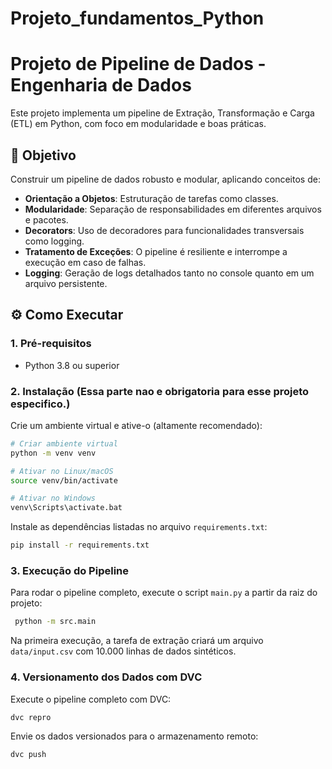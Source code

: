 # Projeto_fundamentos_Python

# Projeto de Pipeline de Dados - Engenharia de Dados

Este projeto implementa um pipeline de Extração, Transformação e Carga (ETL) em Python, com foco em modularidade e boas práticas.

## 🎯 Objetivo

Construir um pipeline de dados robusto e modular, aplicando conceitos de:

- **Orientação a Objetos**: Estruturação de tarefas como classes.
- **Modularidade**: Separação de responsabilidades em diferentes arquivos e pacotes.
- **Decorators**: Uso de decoradores para funcionalidades transversais como logging.
- **Tratamento de Exceções**: O pipeline é resiliente e interrompe a execução em caso de falhas.
- **Logging**: Geração de logs detalhados tanto no console quanto em um arquivo persistente.

## ⚙️ Como Executar

### 1. Pré-requisitos

- Python 3.8 ou superior

### 2. Instalação (Essa parte nao e obrigatoria para esse projeto especifico.)

Crie um ambiente virtual e ative-o (altamente recomendado):

```bash
# Criar ambiente virtual
python -m venv venv

# Ativar no Linux/macOS
source venv/bin/activate

# Ativar no Windows
venv\Scripts\activate.bat
```

Instale as dependências listadas no arquivo `requirements.txt`:

```bash
pip install -r requirements.txt
```

### 3. Execução do Pipeline

Para rodar o pipeline completo, execute o script `main.py` a partir da raiz do projeto:

```bash
 python -m src.main
```

Na primeira execução, a tarefa de extração criará um arquivo `data/input.csv` com 10.000 linhas de dados sintéticos.


### 4. Versionamento dos Dados com DVC

Execute o pipeline completo com DVC:

```bash
dvc repro
```

Envie os dados versionados para o armazenamento remoto:

```bash
dvc push
```
